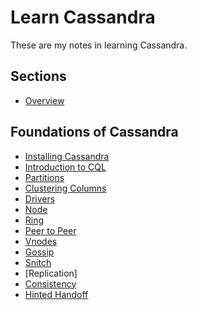 # Learn Cassandra

These are my notes in learning Cassandra.

## Sections

* [Overview]

[Overview]: ./sections/overview.md

## Foundations of Cassandra

* [Installing Cassandra]
* [Introduction to CQL]
* [Partitions]
* [Clustering Columns]
* [Drivers]
* [Node]
* [Ring]
* [Peer to Peer]
* [Vnodes]
* [Gossip]
* [Snitch]
* [Replication]
* [Consistency]
* [Hinted Handoff]

[Installing Cassandra]: ./sections/foundations/install.md
[Introduction to CQL]: ./sections/foundations/cql.md
[Partitions]: ./sections/foundations/partitions.md
[Clustering Columns]: ./sections/foundations/clustering-columns.md
[Drivers]: ./sections/foundations/drivers.md
[Node]: ./sections/foundations/node.md
[Ring]: ./sections/foundations/ring.md
[Peer to Peer]: ./sections/foundations/peer-to-peer.md
[Vnodes]: ./sections/foundations/vnodes.md
[Gossip]: ./sections/foundations/gossip.md
[Snitch]: ./sections/foundations/snitch.md
[Replications]: ./sections/foundations/replication.md
[Consistency]: ./sections/foundations/consistency.md
[Hinted Handoff]: ./sections/foundation/hinted-handoff.md
